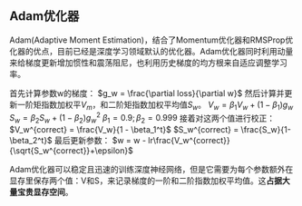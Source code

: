 ## Adam优化器

Adam(Adaptive Moment Estimation)，结合了Momentum优化器和RMSProp优化器的优点，目前已经是深度学习领域默认的优化器。Adam优化器同时利用动量来给梯度更新增加惯性和震荡阻尼，也利用历史梯度的均方根来自适应调整学习率。

首先计算参数w的梯度：
$g_w = \frac{\partial loss}{\partial w}$
然后计算并更新一阶矩指数加权平$V_m$，和二阶矩指数加权平均值$S_w$。
$V_w = \beta_1 V_w + (1 - \beta_1)g_w$
$S_w = \beta_2 S_w + (1 - \beta_2)g_w^2$
$\beta_1 = 0.9; \beta_2 = 0.999$
接着对这两个值进行校正：
$V_w^{correct} = \frac{V_w}{1 - \beta_1^t}$
$S_w^{correct} = \frac{S_w}{1-\beta_2^t}$
最后更新参数：
$w = w - lr\frac{V_w^{correct}}{\sqrt{S_w^{correct}}+\epsilon}$

Adam优化器可以稳定且迅速的训练深度神经网络，但是它需要为每个参数额外在显存里保存两个值：V和S，来记录梯度的一阶和二阶指数加权平均值。这**占据大量宝贵显存空间**。